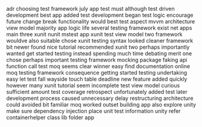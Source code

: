 adr choosing test framework july app test must although test driven development best app added test development began test logic encourage future change break functionality would best test aspect mvvm architecture view model majority app logic life several testing framework exist net apps main three xunit nunit mstest app xunit test view model two framework wouldve also suitable chose xunit testing syntax looked cleaner framework bit newer found nice tutorial recommended xunit two perhaps importantly wanted get started testing instead spending much time debating merit one chose perhaps important testing framework mocking package faking api function call test moq seems clear winner easy find documentation online moq testing framework consequence getting started testing undertaking easy let test fall wayside touch table deadline new feature added quickly however many xunit tutorial seem incomplete test view model curious sufficient amount test coverage retrospect unfortunately added test later development process caused unnecessary delay restructuring architecture could avoided bit familiar moq worked outset building app also explore unity make sure dependency injection place unit test information unity refer containerhelper class lib folder app